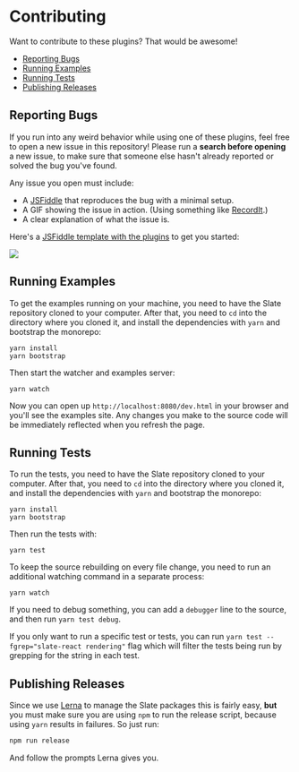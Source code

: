 
# Contributing

Want to contribute to these plugins? That would be awesome!

- [Reporting Bugs](#reporting-bugs)
- [Running Examples](#running-examples)
- [Running Tests](#running-tests)
- [Publishing Releases](#publishing-releases)


## Reporting Bugs

If you run into any weird behavior while using one of these plugins, feel free to open a new issue in this repository! Please run a **search before opening** a new issue, to make sure that someone else hasn't already reported or solved the bug you've found.

Any issue you open must include:

- A [JSFiddle](https://jsfiddle.net/wphujnwf/7/) that reproduces the bug with a minimal setup.
- A GIF showing the issue in action. (Using something like [RecordIt](http://recordit.co/).)
- A clear explanation of what the issue is.

Here's a [JSFiddle template with the plugins](https://jsfiddle.net/wphujnwf/7/) to get you started:

[![](./docs/images/jsfiddle.png)](https://jsfiddle.net/wphujnwf/7/)


## Running Examples

To get the examples running on your machine, you need to have the Slate repository cloned to your computer. After that, you need to `cd` into the directory where you cloned it, and install the dependencies with `yarn` and bootstrap the monorepo:

```
yarn install
yarn bootstrap
```

Then start the watcher and examples server:

```
yarn watch
```

Now you can open up `http://localhost:8080/dev.html` in your browser and you'll see the examples site. Any changes you make to the source code will be immediately reflected when you refresh the page.


## Running Tests

To run the tests, you need to have the Slate repository cloned to your computer. After that, you need to `cd` into the directory where you cloned it, and install the dependencies with `yarn` and bootstrap the monorepo:

```
yarn install
yarn bootstrap
```

Then run the tests with:

```
yarn test
```

To keep the source rebuilding on every file change, you need to run an additional watching command in a separate process:

```
yarn watch
```

If you need to debug something, you can add a `debugger` line to the source, and then run `yarn test debug`.

If you only want to run a specific test or tests, you can run `yarn test --fgrep="slate-react rendering"` flag which will filter the tests being run by grepping for the string in each test.


## Publishing Releases

Since we use [Lerna](https://lernajs.io) to manage the Slate packages this is fairly easy, **but** you must make sure you are using `npm` to run the release script, because using `yarn` results in failures. So just run:

```js
npm run release
```

And follow the prompts Lerna gives you.
